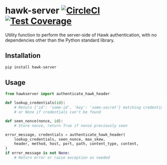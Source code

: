 # hawk-server [![CircleCI](https://circleci.com/gh/uktrade/hawk-server.svg?style=shield)](https://circleci.com/gh/uktrade/hawk-server) [![Test Coverage](https://api.codeclimate.com/v1/badges/8bc445ea9d471b133b3f/test_coverage)](https://codeclimate.com/github/uktrade/hawk-server/test_coverage)

Utility function to perform the server-side of Hawk authentication, with no dependencies other than the Python standard library.


## Installation

```bash
pip install hawk-server
```


## Usage

```python
from hawkserver import authenticate_hawk_header

def lookup_credentials(id):
    # Return {'id': 'some-id', 'key': 'some-secret'} matching credentials,
    # or None if credentials can't be found

def seen_nonce(nonce, id):
    # Store nonce, return True if nonce previously seen

error_message, credentials = authenticate_hawk_header(
    lookup_credentials, seen_nonce, max_skew,
    header, method, host, port, path, content_type, content,
)
if error_message is not None:
    # Return error or raise exception as needed
```
